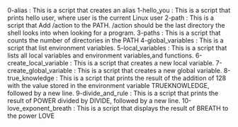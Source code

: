 0-alias : This is a script that creates an alias
1-hello_you : This is a script that prints hello user, where user is the current Linux user
2-path : This is a script that Add /action to the PATH. /action should be the last directory the shell looks into when looking for a program.
3-paths : This is a script that counts the number of directories in the PATH
4-global_variables : This is a script that list environment variables.
5-local_variables : This is a script that lists all local variables and environment variables,and functions.
6-create_local_variable : This is a script that creates a new local variable.
7-create_global_variable : This is a script that creates a new global variable.
8-true_knowledge : This is a script  that prints the result of the addition of 128 with the value stored in the environment variable TRUEKNOWLEDGE, followed by a new line.
9-divide_and_rule : This is a script that prints the result of POWER divided by DIVIDE, followed by a new line.
10-love_exponent_breath : This is a script that displays the result of BREATH to the power LOVE

